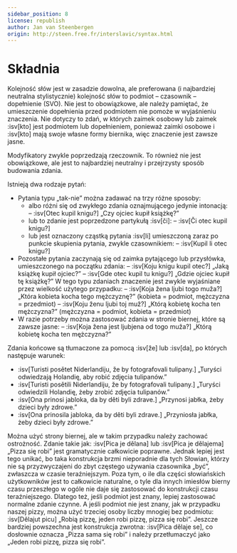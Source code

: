 ```yaml
---
sidebar_position: 8
license: republish
author: Jan van Steenbergen
origin: http://steen.free.fr/interslavic/syntax.html
---
```


# Składnia

Kolejność słów jest w zasadzie dowolna, ale preferowana (i najbardziej neutralna stylistycznie) kolejność słów to podmiot – czasownik – dopełnienie (SVO). Nie jest to obowiązkowe, ale należy pamiętać, że umieszczenie dopełnienia przed podmiotem nie pomoże w wyjaśnieniu znaczenia. Nie dotyczy to zdań, w których zaimek osobowy lub zaimek :isv[kto] jest podmiotem lub dopełnieniem, ponieważ zaimki osobowe i :isv[kto] mają swoje własne formy biernika, więc znaczenie jest zawsze jasne.

Modyfikatory zwykle poprzedzają rzeczownik. To również nie jest obowiązkowe, ale jest to najbardziej neutralny i przejrzysty sposób budowania zdania.

Istnieją dwa rodzaje pytań:

- Pytania typu „tak-nie” można zadawać na trzy różne sposoby:
  - albo różni się od zwykłego zdania oznajmującego jedynie intonacją:
    – :isv[Otec kupil knigu?] „Czy ojciec kupił książkę?”
  - lub to zdanie jest poprzedzone partykułą :isv[či]:
    – :isv[Či otec kupil knigu?]
  - lub jest oznaczony cząstką pytania :isv[li] umieszczoną zaraz po punkcie skupienia pytania, zwykle czasownikiem:
    – :isv[Kupil li otec knigu?]
- Pozostałe pytania zaczynają się od zaimka pytającego lub przysłówka, umieszczonego na początku zdania:
  – :isv[Koju knigu kupil otec?] „Jaką książkę kupił ojciec?”
  – :isv[Gde otec kupil tu knigu?] „Gdzie ojciec kupił tę książkę?”
  W tego typu zdaniach znaczenie jest zwykle wyjaśniane przez wielkość użytego przypadku:
  – :isv[Koja žena ljubi togo muža?] „Która kobieta kocha tego mężczyznę?” (kobieta = podmiot, mężczyzna = przedmiot)
  – :isv[Koju ženu ljubi toj muž?] „Którą kobietę kocha ten mężczyzna?” (mężczyzna = podmiot, kobieta = przedmiot)
- W razie potrzeby można zastosować zdania w stronie biernej, które są zawsze jasne:
  – :isv[Koja žena jest ljubjena od togo muža?] „Którą kobietę kocha ten mężczyzna?”

Zdania końcowe są tłumaczone za pomocą :isv[že] lub :isv[da], po których następuje warunek:

- :isv[Turisti posětet Niderlandiju, že by fotografovali tulipany.] „Turyści odwiedzają Holandię, aby robić zdjęcia tulipanów.”
- :isv[Turisti posětili Niderlandiju, že by fotografovali tulipany.] „Turyści odwiedzili Holandię, żeby zrobić zdjęcia tulipanów.”
- :isv[Ona prinosi jabloka, da by děti byli zdrave.] „Przynosi jabłka, żeby dzieci były zdrowe.”
- :isv[Ona prinosila jabloka, da by děti byli zdrave.] „Przyniosła jabłka, żeby dzieci były zdrowe.”

Można użyć strony biernej, ale w takim przypadku należy zachować ostrożność. Zdanie takie jak: :isv[Pica je dělana] lub :isv[Pica je dělajema] „Pizza się robi” jest gramatycznie całkowicie poprawne. Jednak lepiej jest tego unikać, bo taka konstrukcja brzmi nieporadnie dla tych Słowian, którzy nie są przyzwyczajeni do zbyt częstego używania czasownika „być”, zwłaszcza w czasie teraźniejszym. Poza tym, o ile dla części słowiańskich użytkowników jest to całkowicie naturalne, o tyle dla innych imiesłów bierny czasu przeszłego w ogóle nie daje się zastosować do konstrukcji czasu teraźniejszego. Dlatego też, jeśli podmiot jest znany, lepiej zastosować normalne zdanie czynne. A jeśli podmiot nie jest znany, jak w przypadku naszej pizzy, można użyć trzeciej osoby liczby mnogiej bez podmiotu: :isv[Dělajut picu] „Robią pizzę, jeden robi pizzę, pizza się robi”. Jeszcze bardziej powszechna jest konstrukcja zwrotna: :isv[Pica dělaje se], co dosłownie oznacza „Pizza sama się robi” i należy przetłumaczyć jako „Jeden robi pizzę, pizza się robi”.
